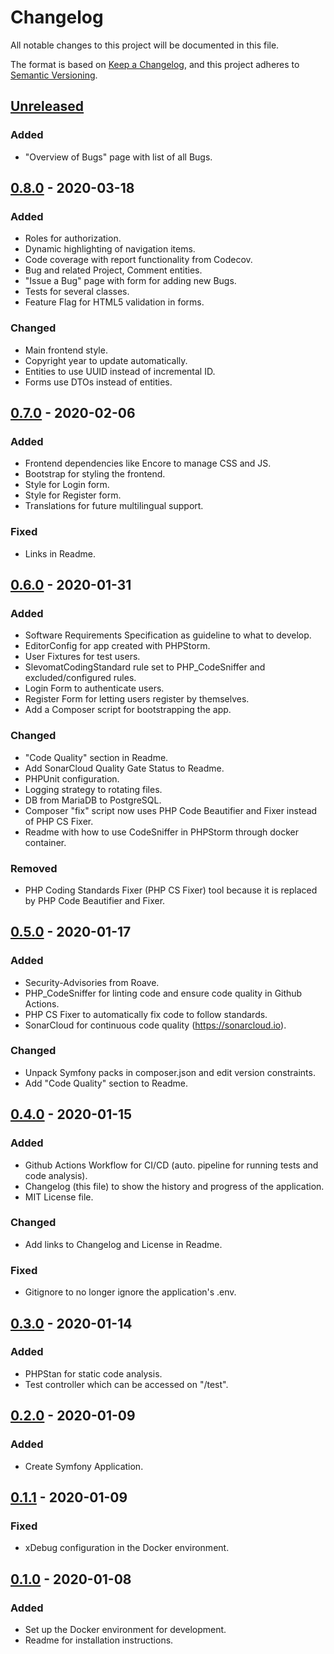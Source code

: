 # Changelog

All notable changes to this project will be documented in this file.

The format is based on [Keep a Changelog](https://keepachangelog.com/en/1.0.0/),
and this project adheres to [Semantic Versioning](https://semver.org/spec/v2.0.0.html).

## [Unreleased]

### Added

- "Overview of Bugs" page with list of all Bugs.

## [0.8.0] - 2020-03-18

### Added

- Roles for authorization.
- Dynamic highlighting of navigation items.
- Code coverage with report functionality from Codecov.
- Bug and related Project, Comment entities.
- "Issue a Bug" page with form for adding new Bugs.
- Tests for several classes.
- Feature Flag for HTML5 validation in forms.

### Changed

- Main frontend style.
- Copyright year to update automatically.
- Entities to use UUID instead of incremental ID.
- Forms use DTOs instead of entities.

## [0.7.0] - 2020-02-06

### Added

- Frontend dependencies like Encore to manage CSS and JS.
- Bootstrap for styling the frontend.
- Style for Login form.
- Style for Register form.
- Translations for future multilingual support.

### Fixed

- Links in Readme.

## [0.6.0] - 2020-01-31

### Added

- Software Requirements Specification as guideline to what to develop.
- EditorConfig for app created with PHPStorm.
- User Fixtures for test users.
- SlevomatCodingStandard rule set to PHP_CodeSniffer and excluded/configured rules.
- Login Form to authenticate users.
- Register Form for letting users register by themselves.
- Add a Composer script for bootstrapping the app.

### Changed

- "Code Quality" section in Readme.
- Add SonarCloud Quality Gate Status to Readme.
- PHPUnit configuration.
- Logging strategy to rotating files.
- DB from MariaDB to PostgreSQL.
- Composer "fix" script now uses PHP Code Beautifier and Fixer instead of PHP CS Fixer.
- Readme with how to use CodeSniffer in PHPStorm through docker container.

### Removed

- PHP Coding Standards Fixer (PHP CS Fixer) tool because it is replaced by PHP Code Beautifier and Fixer.

## [0.5.0] - 2020-01-17

### Added

- Security-Advisories from Roave.
- PHP_CodeSniffer for linting code and ensure code quality in Github Actions.
- PHP CS Fixer to automatically fix code to follow standards.
- SonarCloud for continuous code quality (<https://sonarcloud.io>).

### Changed

- Unpack Symfony packs in composer.json and edit version constraints.
- Add "Code Quality" section to Readme.

## [0.4.0] - 2020-01-15

### Added

- Github Actions Workflow for CI/CD (auto. pipeline for running tests and code analysis).
- Changelog (this file) to show the history and progress of the application.
- MIT License file.

### Changed

- Add links to Changelog and License in Readme.

### Fixed

- Gitignore to no longer ignore the application's .env.

## [0.3.0] - 2020-01-14

### Added

- PHPStan for static code analysis.
- Test controller which can be accessed on "/test".

## [0.2.0] - 2020-01-09

### Added

- Create Symfony Application.

## [0.1.1] - 2020-01-09

### Fixed

- xDebug configuration in the Docker environment.

## [0.1.0] - 2020-01-08

### Added

- Set up the Docker environment for development.
- Readme for installation instructions.

[unreleased]: https://github.com/thled/thled_bugtracker/compare/v0.8.0...HEAD
[0.8.0]: https://github.com/thled/thled_bugtracker/compare/v0.7.0...v0.8.0
[0.7.0]: https://github.com/thled/thled_bugtracker/compare/v0.6.0...v0.7.0
[0.6.0]: https://github.com/thled/thled_bugtracker/compare/v0.5.0...v0.6.0
[0.5.0]: https://github.com/thled/thled_bugtracker/compare/v0.4.0...v0.5.0
[0.4.0]: https://github.com/thled/thled_bugtracker/compare/v0.3.0...v0.4.0
[0.3.0]: https://github.com/thled/thled_bugtracker/compare/v0.2.0...v0.3.0
[0.2.0]: https://github.com/thled/thled_bugtracker/compare/v0.1.1...v0.2.0
[0.1.1]: https://github.com/thled/thled_bugtracker/compare/v0.1.0...v0.1.1
[0.1.0]: https://github.com/thled/thled_bugtracker/releases/tag/v0.1.0
